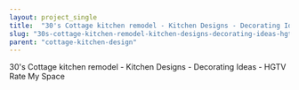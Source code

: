 ```yaml
---
layout: project_single
title:  "30's Cottage kitchen remodel - Kitchen Designs - Decorating Ideas - HGTV Rate My Space"
slug: "30s-cottage-kitchen-remodel-kitchen-designs-decorating-ideas-hgtv-rate-my-space"
parent: "cottage-kitchen-design"
---
```

30's Cottage kitchen remodel - Kitchen Designs - Decorating Ideas - HGTV Rate My Space